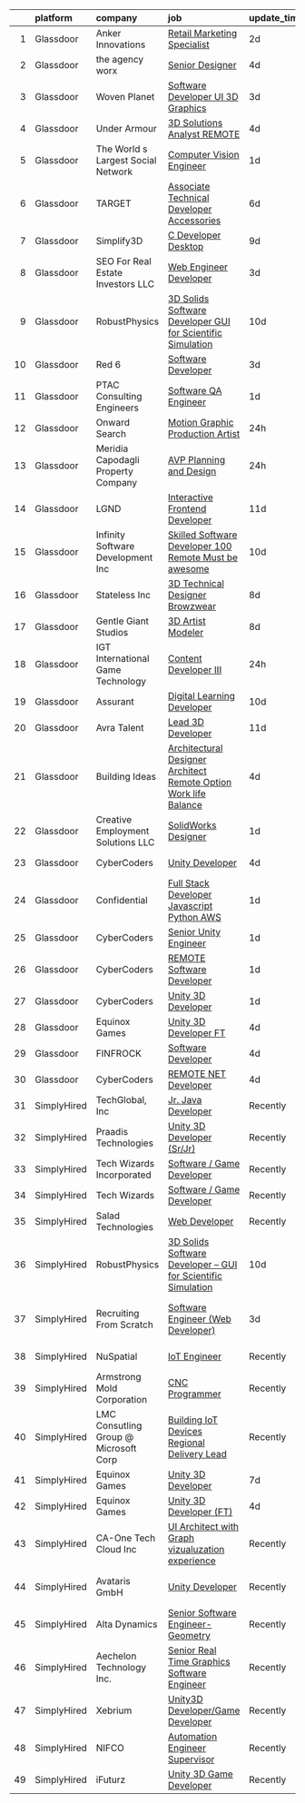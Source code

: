 

|    | platform    | company                               | job                                                                                                                                                                                                                                                                                                                                                                                                                                                                                                                                                                                                                                                                                                                                                                                                                                                                                                                                                                                                                                                                                                                                                                                                                                                                                                                                                                                                                    | update_time   | location                        |
|---:|:------------|:--------------------------------------|:-----------------------------------------------------------------------------------------------------------------------------------------------------------------------------------------------------------------------------------------------------------------------------------------------------------------------------------------------------------------------------------------------------------------------------------------------------------------------------------------------------------------------------------------------------------------------------------------------------------------------------------------------------------------------------------------------------------------------------------------------------------------------------------------------------------------------------------------------------------------------------------------------------------------------------------------------------------------------------------------------------------------------------------------------------------------------------------------------------------------------------------------------------------------------------------------------------------------------------------------------------------------------------------------------------------------------------------------------------------------------------------------------------------------------|:--------------|:--------------------------------|
|  1 | Glassdoor   | Anker Innovations                     | [Retail Marketing Specialist](https://www.glassdoor.com/partner/jobListing.htm?pos=117&ao=1110586&s=58&guid=0000018199a452b6b9136e06f28e03fa&src=GD_JOB_AD&t=SR&vt=w&ea=1&cs=1_0b79a130&cb=1656140092445&jobListingId=1007957363146&cpc=1CBFC3E34E2A31FF&jrtk=3-0-1g6cq8kn5i6hq801-1g6cq8knpirma800-895b5abc096fe48b--6NYlbfkN0Cq5Sa4tMHuKlF_sBhYZXNTwiar7s9d6OTlcDMVCG_LI1e_HYOaFe7G6xutZhd8cyRDnsKLnDD6KrapNjUgjU841SESAQAALizdSxsn_dsJCj1L3vp1DPqSPNR0yb858R1mEu2xKpwrljtKtDigmEMChz_r9Tuwyzl8GfVUTQvgNlZo0Wt9NtnjTHSVeaLpKMs5hEAv94JYPcudVYw6jLXWst7GNXii3T_Cm7eXNO4dRZOX0SOa5pxoL-mr47NSjSHW_3h3nwlsKQ3RwOACgwrD213odAr7jZJUPhtNxnORjLAYRPlRTzj0_nwdW3ePCdDsEg-A8H9YS7Eg2-JmDXwIUzvEGjMM6r3-CLKCb8cfvk-uf6l6mCumiuWj4XL_8lgMd34F-RwSDFkW22guj30pc3b6cQVrbPjK4v8BCsut7j0juLAJC5QFb3naxaNB2dzEwXhg803MYhLcleVydUp0gHmzNZmIvqjaCcLD1nB0gTMVvzK4ZtfOw8sk0Wtn_KJ1Kb5fMOiiyulczVCe8ZEA)                                                                                                                                                                                                                                                                                                                                                                                                                                                                                                                                 | 2d            | Remote                          |
|  2 | Glassdoor   | the agency worx                       | [Senior Designer](https://www.glassdoor.com/partner/jobListing.htm?pos=124&ao=1110586&s=58&guid=0000018199a452b6b9136e06f28e03fa&src=GD_JOB_AD&t=SR&vt=w&ea=1&cs=1_38b628d9&cb=1656140092446&jobListingId=1007951820415&cpc=AC285F3A3ECA6BB0&jrtk=3-0-1g6cq8kn5i6hq801-1g6cq8knpirma800-e311c63c62ac42ae--6NYlbfkN0CNOKpjDIEH11s39GTuUki_mvxNbnX5BtDlH5CMrheAnKze_5JrwQ4joDkGUDohP_RAlYqiBmhaLnp1OkHJ6b_O-SGzwLflavc4vhMkPco1_kE6wvrxuCvTsA58_OHuWYCVZSWXjMNixCDaFV8PeJ9Dtm0-FO_EvKNvS41QiSWVdt9qUb3gOIrbDffv6eSCi22ew9N3TzydOksDPlv0tDSPI_NlbMwmlzlcSRoRPanL8O66nH2ImRtYmXxIVGo5zimRWFEFpC_nYHk4pq4YZhOiEqVahm1LxvG9pT0lzPWtKMpbRIoEF95t8DMrSqZm7z3yfyQkls1wxCJeNSIJjk2phWY_hmD5QSgpzEUoA9qkFKvu2PVibie0dadfSRpVZtYuF-H8LrQTWAvL6j0BLhil2D4_YmYEBVTGn6rNysQiAwmsYodfGOhGv8nGmggK9yb9EhAEYMay3DIyR65vE5crruL_tF1dp52qjLfl670hp8gjKFjc21vxK6MJB8WqKpQ%3D)                                                                                                                                                                                                                                                                                                                                                                                                                                                                                                                                                               | 4d            | Remote                          |
|  3 | Glassdoor   | Woven Planet                          | [Software Developer  UI 3D Graphics ](https://www.glassdoor.com/partner/jobListing.htm?pos=111&ao=1110586&s=58&guid=0000018199a452b6b9136e06f28e03fa&src=GD_JOB_AD&t=SR&vt=w&cs=1_9ee248ba&cb=1656140092444&jobListingId=1007955687010&cpc=A8EA696C92E7776B&jrtk=3-0-1g6cq8kn5i6hq801-1g6cq8knpirma800-da7d4409d741f80d--6NYlbfkN0DSgjPPcnEdvoK3uuxfISLALE6pB1FR7YSHOr_tSg5_QCn410VK5Ds4sai37YL-FnEhUvG6znOTbphGwngXcmoHQ9ABJRffHNWhLUdiDxUSHVTiGv3ojd4-sF3sJNM4xszUsrFGYZWvmSbhozmeaC8tNB70jyALsf-Q5zHyDR-5Xiqvj8Lk_LU2kXlS1gi8d5pMjtXSF64XzhReXPqBvvwQ2Lv-FrlGKybB0gnkddpmbKF0VsQLmKL-ryzHrGwVNR9N3nyIG1_xTQinnAJUWQly-if_O_t0yRvcCJhA21Lm3F5vhvJPbl7yflnquEG4bJ6GZXvsk-ufDKx6UMFv1DyHl2ccnmLwdI_dwKWsWbvUvyYNu9TMUrb4BcA2dp4txjFGckvIWg2yojhsYVPpPE0wJPbEs-aiuT33Y0DYDRSVhgrlh1K52vAewWuwkI4h8N-8EVi6ZpTmsCcHty1f43ZjKzPYOodY-FzxRbp7WLs_RGn8j0KsN8DhqywTesQfSbLxdlZzsmkyP5XFgHrgR8AVxcSW4-tlGuMx82p0Q-qf8q93YoUaIncm5425wU3qSkIAc-NHPW5Y_g%3D%3D)                                                                                                                                                                                                                                                                                                                                                                                                                                                                  | 3d            | San Francisco, CA               |
|  4 | Glassdoor   | Under Armour                          | [3D Solutions Analyst  REMOTE ](https://www.glassdoor.com/partner/jobListing.htm?pos=130&ao=1136043&s=58&guid=0000018199a452b6b9136e06f28e03fa&src=GD_JOB_AD&t=SR&vt=w&cs=1_2cf40525&cb=1656140092446&jobListingId=1007952592831&jrtk=3-0-1g6cq8kn5i6hq801-1g6cq8knpirma800-8aff1cad45ae6686-)                                                                                                                                                                                                                                                                                                                                                                                                                                                                                                                                                                                                                                                                                                                                                                                                                                                                                                                                                                                                                                                                                                                         | 4d            | Remote                          |
|  5 | Glassdoor   | The World s Largest Social Network    | [Computer Vision Engineer](https://www.glassdoor.com/partner/jobListing.htm?pos=121&ao=1110586&s=58&guid=0000018199a452b6b9136e06f28e03fa&src=GD_JOB_AD&t=SR&vt=w&cs=1_2b2d9b8e&cb=1656140092445&jobListingId=1007959309495&cpc=0FE1F5EA2BC84A01&jrtk=3-0-1g6cq8kn5i6hq801-1g6cq8knpirma800-af5dd4166af6c1f8--6NYlbfkN0DSgjPPcnEdvoK3uuxfISLALE6pB1FR7YSHOr_tSg5_QGIhoz_2VqUepdcKLBLI_zTPw6a1MlZ4HLe5NBPB_tOjd_myCJFAFz3GmxDY_pZsuUpvLW3QgJ2X7g9Fz86mkrDYH8AYS7v0116ImylpRMZ8L3XLHBZfQmAK7oTuHCcEWofQ-Jtu03j2yxQReeAXuIGfidZ1LOuarBy8KN9q3Q-cAoRUei0QAErUtcNJspnCMIU27_0vtiLjNVRy2pc_GimIL9-hfJnEm4Qa_8ZNRTHTo8eCDNpvHSrnUe-Yguw8rlhitxzs2DzQko2la7w2yjVWEXJ3qClrw2mzbMofi5VcPeZMxlWB2Wdytewno_3sjowNB0ZG4jhsA4uyrm_OqU7zNyaNhmyIDMxiet3wPtfFItoX2kdTsTUfsmRuA34LO8ege7BrTTg4KTbjyG8XHFtDmVUc204mLjHxfs484XZdsk89JODofFEJ9fMkk0RJq5erqp1g2R30ObMdrge5zflkyV89irzj2rdUeswN-l4--_AM3iyF96V6H3c_d2WuNSUed3nO9h9e9vKqOfiGixY85TJeBU4U8bt5b_4FSkF-)                                                                                                                                                                                                                                                                                                                                                                                                                                                                         | 1d            | Houston, TX                     |
|  6 | Glassdoor   | TARGET                                | [Associate Technical Developer  Accessories](https://www.glassdoor.com/partner/jobListing.htm?pos=126&ao=1136043&s=58&guid=0000018199a452b6b9136e06f28e03fa&src=GD_JOB_AD&t=SR&vt=w&cs=1_f64cd171&cb=1656140092446&jobListingId=1007948622554&jrtk=3-0-1g6cq8kn5i6hq801-1g6cq8knpirma800-1dab6e6c4a4fe2fc-)                                                                                                                                                                                                                                                                                                                                                                                                                                                                                                                                                                                                                                                                                                                                                                                                                                                                                                                                                                                                                                                                                                            | 6d            | Minneapolis, MN                 |
|  7 | Glassdoor   | Simplify3D                            | [C   Developer  Desktop ](https://www.glassdoor.com/partner/jobListing.htm?pos=102&ao=1110586&s=58&guid=0000018199a452b6b9136e06f28e03fa&src=GD_JOB_AD&t=SR&vt=w&ea=1&cs=1_7ae1b8ed&cb=1656140092443&jobListingId=1007941984698&cpc=FAD720BB8CCCB15B&jrtk=3-0-1g6cq8kn5i6hq801-1g6cq8knpirma800-6b0c0341c0cc94a0--6NYlbfkN0AS6l-ih2KIXnejHBXZcOtrnYQHbFd0ICbFjevRruSO72K49RFFl8ZNA3VpPCvcdcfjeDJzbAUmNjPoKgGb97Donx5jrojC07JOdo1aCXNDS86-z00fgcL7cued_qmSWXtHcu3xd9it7s-heza2gea05YhEzN5ECzKacbpzmhGCJ1q_BG2zTRryERXD3KWNzlaR-VAdRESSTSu_KlnCtz7jS-vtNjGVIBlC2jU0pRC5dU7p0GKHsgFNuv1x0tGr-BPShVGcYmVfhasPi0lLyLIfNfpRsS4Q39wZthfwN8hwUCj2MBQeSCFMlJicAeEVYZBUTCQdrwG1-r8i9XyY0WElXioeqB0QwoXkKLEdRznDHf9LaiXvbFo174Qj54fjAdOj-liaf4g9ImOQSrgBqGmdoC0YyvBh1pD8-bXy3IycBcVreuoMDpSMPMc-ro-QiGnZWVYwCn66dssx5qdgp19PI-7W2aOHyQrw_zKwNxaXp5STfrxBv19ww9Jv5cFCfTsp2_Vz3Sf2ZG-SCazm22nPRpOf5to3XDW0J52ijYtiSA%3D%3D)                                                                                                                                                                                                                                                                                                                                                                                                                                                                                                         | 9d            | Cincinnati, OH                  |
|  8 | Glassdoor   | SEO For Real Estate Investors LLC     | [Web Engineer Developer](https://www.glassdoor.com/partner/jobListing.htm?pos=114&ao=1110586&s=58&guid=0000018199a452b6b9136e06f28e03fa&src=GD_JOB_AD&t=SR&vt=w&ea=1&cs=1_19fc3974&cb=1656140092444&jobListingId=1007954277644&cpc=B076152010A3B66C&jrtk=3-0-1g6cq8kn5i6hq801-1g6cq8knpirma800-bd2de49b0affd3e6--6NYlbfkN0DJfnl776HxIft2MNDC1rkXQ3Z9Iau6Lmi_e5Adjz34l-U_GG9K-pzeo5vzy-H4UdLvZO03n6YEIYM_j4_PppWEz64mI_MM6u70QG_oTLCevZfDnvfsA0Km-yuaa4-i4AvderyC5MVZvdVMzRZtW6D31v-pO-0kkx1-UgT_qm9vAQ8oew2zgqpoMQt5bgzBQrbjh3-9F6poHTGI8Uf0aKac_oPjeSfBAjTk8UfbDO4b6KuSi2mQOApDuap4_PHrQJEuI-8miUGmcj4LeCYg_L901zBBTCF2m6tg-KrAml6V2mQgfYejC14mS9BRteb-U4zrvOYGUuKp2cWFw7vBhYQtwN-2Xx2ZG61hlzL0YvS38zzsH8bQexZ2Cp4x1BrwOz4lCaUxxtWHDu7mikqoRlu_jOJRn4dZis7a1p6p5cgkQxT93cxKDBgF5Yt36-M2PKUuKYbGcffM0Vl93pnLa373Z_bfl1VnsfJTSWoB-qx8DuX3INFjaQkX0F8c4qYUIhw%3D)                                                                                                                                                                                                                                                                                                                                                                                                                                                                                                                                                        | 3d            | Remote                          |
|  9 | Glassdoor   | RobustPhysics                         | [3D Solids Software Developer   GUI for Scientific Simulation](https://www.glassdoor.com/partner/jobListing.htm?pos=101&ao=1110586&s=58&guid=0000018199a452b6b9136e06f28e03fa&src=GD_JOB_AD&t=SR&vt=w&ea=1&cs=1_b2fe2e17&cb=1656140092443&jobListingId=1007939645720&cpc=2150CD7E66658E49&jrtk=3-0-1g6cq8kn5i6hq801-1g6cq8knpirma800-4530b0d87336c294--6NYlbfkN0BevOZb7bgHVtZg6wneUdcunOcHKZMYh8OpNEpW_MBDmqvix-hf2npWZcwmSak8KDLAG5uOZfu3iPMwQCo5M9VWPWWBE5JsvYHARI2R-N_M6Dbc3ty3EvP3e3dRDVfsPSYK6-KxkPQbizzmtea1c8o5pZrjU-1CbQknsQJUyxUhwn_91sSBrqOv_Ac2CvY8ebOeLgKvQRXxqVPr8O87k0BjkzxWs9BwWnvPOSAS_5n97IU2DwybHLSmAket6JVeSJBmUsanlsR3jQrp__KUysD13PmeLamcM668gb29qzl0iad1FwJVKs2HkJy0G5amzTt2l8Gkwx30VSO2eik4u2GBYZJdymRW1H5Ukgy71U4zWr1v99Fw7EP471vNaJE4Xphh4ZUVwbL8dJXD_ixLUiOjAzXMwFOcGPbppsS4GFf4DwsGaCJSztmWrqKC__HTeKWS3CyY7AGFUK62e7bGd4i9MB9sqL_g4kITHhKza2jPKw2jLBCAiMNQ18IC3yDA3PK4l5j8zBfESXTdeANNoYvKY3rXjtVmWu894kcmgTVDkuoJjD7FJh6i)                                                                                                                                                                                                                                                                                                                                                                                                                                                                | 10d           | San Diego, CA                   |
| 10 | Glassdoor   | Red 6                                 | [Software Developer](https://www.glassdoor.com/partner/jobListing.htm?pos=107&ao=1110586&s=58&guid=0000018199a452b6b9136e06f28e03fa&src=GD_JOB_AD&t=SR&vt=w&ea=1&cs=1_7f2e2f56&cb=1656140092443&jobListingId=1007954506966&cpc=A8EA696C92E7776B&jrtk=3-0-1g6cq8kn5i6hq801-1g6cq8knpirma800-5c4ab0b83e9db3fd--6NYlbfkN0BKgzQyzTF1Q9mOsR1amaS-juVGLjHt5Cdom-gEF9y-xS0Vel0hhr33OUoAFojkZTzCCxyAhIwoQ3SKk3r6crmKD9iTbnHnckuIkOAw5our6bD3BudqyrmfNQD5cy0RhvJxJo-ysTYFanxeGh09IpdfdRulBhDWqkk0Jq2ImeYR9SWRM0iCMeUKtOM3fPJzZTr7aTdAX5R9OSHSpVw597U_cIkwgbjB6moeCFGk3W3AySjBpBZKbD1vFnqp7IbnwoK2_t6zjVHUuiauphxDsOvOS3oDkMiOmW8QEzmA7bmcN63qxpd6H0vpLXQsl4VXGpnNQ7hr5Rx-uMBV-RFIhpGNHqXt5rq6-D2dcevKvbcsgZK3AAaityqUT57WkQqwZ1ensn6cWYKj1YNr-FolC2SRYLKklBTlLNtw9SBWSRXi_FX0dGgoSaEtUidkWqFQxV-6V4PqfJk8fA3goVcWkxk_A1aAXKWhH5q4z4kStT3dR1QIQ6x_gCPOgkq91z8o1fO6PL7vC1v66g%3D%3D)                                                                                                                                                                                                                                                                                                                                                                                                                                                                                                                                              | 3d            | Orlando, FL                     |
| 11 | Glassdoor   | PTAC Consulting Engineers             | [Software QA Engineer](https://www.glassdoor.com/partner/jobListing.htm?pos=112&ao=1110586&s=58&guid=0000018199a452b6b9136e06f28e03fa&src=GD_JOB_AD&t=SR&vt=w&ea=1&cs=1_07e6ef76&cb=1656140092444&jobListingId=1007958987859&cpc=92BEE8AC7E71C1CB&jrtk=3-0-1g6cq8kn5i6hq801-1g6cq8knpirma800-42476a11ae8d1b9f--6NYlbfkN0CtwOkgDuej6vPfWODMxjOIyNEohQmdYMppGq8y8dOpBoPWn88MwK-m_r1X1Izw8inekcHnTPXPYlpV25zffKWfSGrcbI8ght6lUT-L2hHsiPya5HeDSbXhaCzECbTEJ95GQw4y8nMXebF1RkOXYYTi6nOXZuU34q-5hL11J5TDrAsflRE-wHz97mddun3omXqiQF0afCxzjJN4TQQUCIyaz3wKdDX1eDgy7dVnwcim3MkZEilFz4qUV2LRRsVSYYCpXovWjyrxoxTyJBzf1ycyRW3SrvWLqbVeVtPklQZ-jr8XE60q4_Nt9apbxfez9bTrEhHh7V7FLPJF1Mdk_IkK83QFP_qc10fGz8gIJ_B7PBqImciixbzmvkgs-8zgWM8CflbGJUHUxSHcAF0mHSqE9uQ6KcTfvLB_Hyx9JiDYF4zaak-4HjB2zF0jtrrlKNbJ9ICDRESuuZjFjowEg6IZb0fz6fQnHI0APVfSaBXj2JvyLlxyinQeTZLJOm53rk0nkSWrg3Q4vQ%3D%3D)                                                                                                                                                                                                                                                                                                                                                                                                                                                                                                                                            | 1d            | Daphne, AL                      |
| 12 | Glassdoor   | Onward Search                         | [Motion Graphic Production Artist](https://www.glassdoor.com/partner/jobListing.htm?pos=120&ao=1110586&s=58&guid=0000018199a452b6b9136e06f28e03fa&src=GD_JOB_AD&t=SR&vt=w&cs=1_4bb0369e&cb=1656140092445&jobListingId=1007961833936&cpc=56C4EA4A1A191A49&jrtk=3-0-1g6cq8kn5i6hq801-1g6cq8knpirma800-e8e3ed6900b5bd0b--6NYlbfkN0B7YoEZZ2QAGDyEGGmBPAUWSHc1Mt3sMCn9FehKcWA3wwfxcx19LEZnY8Y4HGhdxxoQp0HmvOAT_UBjjWFVv8sKPGzeOsoHlhoPu-AF2LbWSgdmVQgi5Qvn9Dh61AkfJq-XkVTpI-rWPT3r_cl3LK-3vVnDhNDnEu_Ixs15ZP4QiXLGUa1wco3G_JN7uUl7JLu-lLDc1d7xzw8yWqGQY15kNRunXikEzCiojfAamHTpxkRatbhfzPaC2nXTJ_vPMRHD_Vf4P_ubgru2j2pewNXa2DHHi2MBYRZBOiP6-RdK_L_ppQ9913gthu9t4UdVB56z4ILWvsr6mLU6NukzddGIbWKhsfak7QnDxwTA3ZLykh8LnoZS9DhGoGTCjX5Sq3haLZ5Qkr9NGaWKWH8i3kWMKB7BX1V-eabYJmuW4ohHldjCzVfZe5h8HzY0FbEHizWUXH95ETxk9JDhfHcV-PGsFgKSuZDqRH2jWM1XVE6XwmY2Kv2nagnENgNioJSZOXEngNrexiaFQRivK1KEpmjc0cE-V00suxIwRz27p4M8lsmqVnThtOwdcevlU1N77GiVOuQU1BLB4v1Uf2dG7dJEwargY37-v8odR3MSiDFmnLmBtGr5Bk0JgWkd3uCA8Znpbpw74vCNE2xawrAckapfhqy258WJug1GmumF_kJjOflfl3hzQM4umPpY1zWxPj5uqEagDtV7Iyv4mnBmks567FV8mj7iXK9j8CYS_N0YQiR11Kl69FyAUtUijmnGVYrCU7aF2G_axZohv87gYj5ln_g9-Jgh2lJOPopIHhY5U1sQer66anBV2hl-rG6s6n28NioS-roUsBW758mY43XKU56JH9l5M1yqA6E1-at_pAmw72X94RXWFyMu3RpaaOtjtsPtejHXhGQSzGUG01aAmlkuXzTxh8qXAWKTMSKBmVYKYjm6s80qJwEviqXIcN2HiWaK5pG8MSDwS2iVSYnpUGmQhi4TUlAXhgzsXepcwDW0Uiff_l_jJXOvKcD36R44-Gdjm7eAzDqT_FvA9fg8) | 24h           | Sunnyvale, CA                   |
| 13 | Glassdoor   | Meridia   Capodagli Property Company  | [AVP  Planning and Design](https://www.glassdoor.com/partner/jobListing.htm?pos=109&ao=1110586&s=58&guid=0000018199a452b6b9136e06f28e03fa&src=GD_JOB_AD&t=SR&vt=w&ea=1&cs=1_23e077dc&cb=1656140092444&jobListingId=1007962123984&cpc=BFE8C4BF51BDD557&jrtk=3-0-1g6cq8kn5i6hq801-1g6cq8knpirma800-ef916510564dabd4--6NYlbfkN0AnYScjejaK3WPcjEMyWMMtr1QQaomWMQeq-1eAisKBSCiyKODR6M2LNekDnMmFB4ju2cUx105dsf0pXWcMf4zabwgcdjI65i6Gns2OsjXP9r4MtrCqU6NG1WVKBU-sPTtqHpcWkbnNe49-zBroXoXmTubTM4f3YsfEuSaef0pSqJ-vPBkXPTYMost5Lu-rJIpr9zVtrMFJsKRHoGZ2112xKtynoV-HoRm2eLSbuqbvr1CIjYbnny_far8BujFLgywRSM5B4KHf4YurNYkKGlABuxP3s4R-YgmaqCugcGMRPuyyTXHULRNTch5_KuFEWEYHUfDHqfu0kgeu9jRYjV9ZPcCFxHSV5PK_U1YUQpNRajZ-W9fyoYakOh5Euc7mg42sgEx2y7UTQY0ncwGkttu_8QBkYaOQowRmsTtXU1O85ZNctNDj1eWMkCLsN0a9ZmBH5PTUWluhb3d060O_h3oC4IY-yJxN3fqIGOVn8JxJNi9H2AYn4EkpoF_qGSO0uNUQk6vwKTLrOw%3D%3D)                                                                                                                                                                                                                                                                                                                                                                                                                                                                                                                                        | 24h           | Linden, NJ                      |
| 14 | Glassdoor   | LGND                                  | [Interactive Frontend Developer](https://www.glassdoor.com/partner/jobListing.htm?pos=127&ao=1136043&s=58&guid=0000018199a452b6b9136e06f28e03fa&src=GD_JOB_AD&t=SR&vt=w&ea=1&cs=1_ccc30c09&cb=1656140092446&jobListingId=1007936138186&jrtk=3-0-1g6cq8kn5i6hq801-1g6cq8knpirma800-9e809bdff7b406f8-)                                                                                                                                                                                                                                                                                                                                                                                                                                                                                                                                                                                                                                                                                                                                                                                                                                                                                                                                                                                                                                                                                                                   | 11d           | Remote                          |
| 15 | Glassdoor   | Infinity Software Development  Inc    | [Skilled Software Developer 100  Remote Must be awesome ](https://www.glassdoor.com/partner/jobListing.htm?pos=106&ao=1110586&s=58&guid=0000018199a452b6b9136e06f28e03fa&src=GD_JOB_AD&t=SR&vt=w&ea=1&cs=1_b539d7df&cb=1656140092443&jobListingId=1007939755829&cpc=5E31031E1AFF45A7&jrtk=3-0-1g6cq8kn5i6hq801-1g6cq8knpirma800-c074755a022ff3fc--6NYlbfkN0DXKDYI_yepg0NlIxbNRNpLYk6-xAUlLi5O8UrMeMQShyhu6ovo9bavZEatAIRXxfsUBrgeVPG6NVyQ7_YvnG8IIx1Sl4fVEpcpXR5Xk7I4QXHDH9Zd5q1MoT7FKRH47sEQB6_NwCxqjORkhGBVtlWHPRbAaO3WVZcJrGZ5NDco7CTAOZCRJv8c9cH_ewIRz3cJ7-FYdDtBvWPWGvO9qBdTTNt9cloKQsR4JSS2WeFT_nz1V3IYvAW5t1FrejQ4irkxN4Fjv76eYfCgZ7mP-Ph3IwbcYy36SZCifb0TJfXMD_nko3jCrAc8rGDAph3RJ6frAF-IweaNnhVT4y5FE72Is5bcvEo9sgVeCVcYHljDUBXlhcT1TTwzuUqCvLqhSd3sxzQkPom578QTho42LP1tnFdgQ4vv3UxlUDtNDKESyWybG9bqusg-tqHEV4kBWLtCcz4QHLegyZfoAe4skT2f5wEVPhaBxRO-AvM1_9NwZ_ybbUNLFHlEqzrSz2olURIQOrsNnml4TBgPXO5_c7NVk1IhapxnROs-AV55dGvrig%3D%3D)                                                                                                                                                                                                                                                                                                                                                                                                                                                                         | 10d           | Remote                          |
| 16 | Glassdoor   | Stateless Inc                         | [3D Technical Designer  Browzwear ](https://www.glassdoor.com/partner/jobListing.htm?pos=104&ao=1110586&s=58&guid=0000018199a452b6b9136e06f28e03fa&src=GD_JOB_AD&t=SR&vt=w&ea=1&cs=1_04a7b3b0&cb=1656140092443&jobListingId=1007944586616&cpc=AB6E7ED505984E67&jrtk=3-0-1g6cq8kn5i6hq801-1g6cq8knpirma800-d92c17cf4d9f129f--6NYlbfkN0CMcCXJT0p_ILdaQUIJ0-QQ2_CBConMKszWTsGK5uvI4353MWyOs2yQnOr-BO7R0OdsV-2uWtxKNRcQOIisj4KaKx00A0lKRhJPcNQ2V8uBWaeRAsvkgoctLAWBl_74iXVjRuoS-wp-WJ8tnFC0ceYmcTlksXapOFD465wUOEqag_67zJiey7_Y2YzBIvILtyoh1IOgWF-QdVLk2KJF7pTOJzUTPBkWDVzCsGndw27YsLTM3JPGBstSJ2g0HREMogS1z07uplzvUl64RpfNnBO2GA545KwzYoto75ztRhojvreNgIMOk-nD9hWO94HkCTS3ddde3sui4aj_nHSQNeTPkoGI5l1q4N_Vwf2oEyfv8k9DRaEz52teC5_ecTMp68Kjcl6mBypUwWqEDKsssweXqx6wIa1Joz241EgEONQHKd7YcSfq-VjwHhUw1Z_sOIlI9VRzgVZ-gvutJbLLT5opRHdENGWEhz-z8_xzd1lhlHnNIhtpnUtLwvxZnWumC8A8Y53dWhgkTy7o2inRP-nD)                                                                                                                                                                                                                                                                                                                                                                                                                                                                                                                           | 8d            | New York, NY                    |
| 17 | Glassdoor   | Gentle Giant Studios                  | [3D Artist Modeler](https://www.glassdoor.com/partner/jobListing.htm?pos=128&ao=1136043&s=58&guid=0000018199a452b6b9136e06f28e03fa&src=GD_JOB_AD&t=SR&vt=w&ea=1&cs=1_d3d8ad79&cb=1656140092446&jobListingId=1007945026863&jrtk=3-0-1g6cq8kn5i6hq801-1g6cq8knpirma800-f974749ef8bf7ecb-)                                                                                                                                                                                                                                                                                                                                                                                                                                                                                                                                                                                                                                                                                                                                                                                                                                                                                                                                                                                                                                                                                                                                | 8d            | Burbank, CA                     |
| 18 | Glassdoor   | IGT   International Game Technology   | [Content Developer III](https://www.glassdoor.com/partner/jobListing.htm?pos=113&ao=1110586&s=58&guid=0000018199a452b6b9136e06f28e03fa&src=GD_JOB_AD&t=SR&vt=w&ea=1&cs=1_a542b2cd&cb=1656140092444&jobListingId=1007962647974&cpc=3DB599BF2F4828F0&jrtk=3-0-1g6cq8kn5i6hq801-1g6cq8knpirma800-8c6107e615ce4753--6NYlbfkN0C3FGiAGKMufg06vyvXEyGw-21Rz5inohOPof25eO8swrw6TWRIst41YXjqp7YQq94oWWkulc5ELdcYCsP96_tyf82kZLlNtSjNaR7vHiKx0LJ_AMEbxbHOXdLKzUPr6jnd9dq-sR0_vFAiz_bHpo_sdosXgqEjxOG12oiew8Wi-0p0vlwVoBBq_c728f0c7Fu4vSVsJ2g2KL0ja0Y0jFvxndbw0mbi0xY0UaoTJ-Emm0APRu8GW5dK6beky1faXEFWDaZHX_NJGN5S3NNHDY4rkIn21ut4PpNxuRjePz0ntWGhENKhtVVaANE7PNUdhvYNOQVic8hP_NPvsWdQYqqO65pGynyErTh7wgL4nHEcgGPllmSU1PA3JKHECqz4q9gW8glEBPNYQZ38Xla0nq2scTQCbuZQwYXAtBaDcz2n5k1N7K0Ns6wFLgdB2R4WKXaY3IOVZCOIXTH7DXzGFsHH-uAFyt4Q3Iq8l1ua42sy7GmOqJg9ss-sji7yXVmHfOI8FxzJO74Y_w%3D%3D)                                                                                                                                                                                                                                                                                                                                                                                                                                                                                                                                           | 24h           | Missouri                        |
| 19 | Glassdoor   | Assurant                              | [Digital Learning Developer](https://www.glassdoor.com/partner/jobListing.htm?pos=129&ao=1136043&s=58&guid=0000018199a452b6b9136e06f28e03fa&src=GD_JOB_AD&t=SR&vt=w&cs=1_2d280919&cb=1656140092446&jobListingId=1007940008120&jrtk=3-0-1g6cq8kn5i6hq801-1g6cq8knpirma800-e799968265c97dbd-)                                                                                                                                                                                                                                                                                                                                                                                                                                                                                                                                                                                                                                                                                                                                                                                                                                                                                                                                                                                                                                                                                                                            | 10d           | Remote                          |
| 20 | Glassdoor   | Avra Talent                           | [Lead 3D Developer](https://www.glassdoor.com/partner/jobListing.htm?pos=105&ao=1110586&s=58&guid=0000018199a452b6b9136e06f28e03fa&src=GD_JOB_AD&t=SR&vt=w&cs=1_d3dde96b&cb=1656140092443&jobListingId=1007936324954&cpc=81AAE51C33FDE227&jrtk=3-0-1g6cq8kn5i6hq801-1g6cq8knpirma800-d72a9d5f5b134c82--6NYlbfkN0B9-418cCXRzcGI1omC3v1wRgm_AezucpluatJafpVZg5tLBFTmiP1LYryusOQq5x7ZuY0GoirngUiOWEbF1Nj6pHNTgvggm1rQIm0zxvLYjukBIndfO8dWcdoPFkwyIEvI2gRzRtJn5geWj6iVV73J00hE-49UoS0BC89ps9URCMv2GCUQcbxfH141Ez3Jf8oeAqO7BIf922bCnFqMhO-nRz5RYwgUx5J3EQ81hnNibCOlO3AuHHc7hWJsGTGn320O1m8yNGUxc7ErWuxek9Z6h0WlgZSu-8NEh1NxGfIYa7wJOImbbZdZDr119nItqZEsuPxhoOoY2wwZgOf25zjXp17Svvm8FrAMJl8v97BO41FtYeDyoD8124EDHGaQTYTrh1bnkzyOhjrTP0WIjTYzXgb8QwpjDH3Ti51iVRYwcxEHgXHbS639vt98s4BqiGk-xwfsRcUYpLqanLW4uk9pkZM4ynopH9m-6dv5Trz6umdTc-TenlRV2iyK7yy7ydxsyHOA-aOLbcafZ23e7EDsU4JGIGyw4n-DYi4Zx1Wm_0Jv3DKW8-c2CIOMM3cxTwGx-Ox7ttDVWlEKMcxAu5_1uAYKRpUmfWprO2t7JcMguw%3D%3D)                                                                                                                                                                                                                                                                                                                                                                                                                                                    | 11d           | Remote                          |
| 21 | Glassdoor   | Building Ideas                        | [Architectural Designer Architect Remote Option Work life Balance](https://www.glassdoor.com/partner/jobListing.htm?pos=116&ao=1110586&s=58&guid=0000018199a452b6b9136e06f28e03fa&src=GD_JOB_AD&t=SR&vt=w&ea=1&cs=1_d3e903c1&cb=1656140092445&jobListingId=1007952154834&cpc=FB7E4A1762AE5BEC&jrtk=3-0-1g6cq8kn5i6hq801-1g6cq8knpirma800-b737cdb6ca311a41--6NYlbfkN0BoeN8o2TtYIymYcGb3iHz_h7Kekt3ZVqOBcUvSGCcqpdKMEpbKNpaFGzi_siieZGWjNGECkrLqcLqOhYIybKZU2RjWddQmvlPuaan-YNIv8bQiZ09advgw3KXOXgzVQ_9TDLpTFolEXX_QOUIdiLz_N7sCbjFnt4pj7RiPO9q6jNX70IJ5h-lSYPqdXdYc1PdYNAK36_JhUzqfPewXjeTaX9T2dGvVpW5GL55k4sGL-AQAwvxDLxa8_1ZwQd87VD2zmY6LqbpQr6hpL-xAJJj5cb1DwphMo8nHzBj_aWCmRzWHEJeAXcKclQmGrZJOMDoskIM4QLY7MsGEo_zPyTud1XZ3FTrWpQWcA4-DD6E6CsR0nhhwgoXeyivPW-PAg1yCUtD6XDZHb75EoweiE-VpHnY9kVuI_pzBS5-caFUg_AEKlMGAqbLP1EJVHSAZTtBHqS1bJ12omCbiNEPK2MAspYfnGwWm48f5Tdyw6fOcEf702kY52FTCh1sm3YQ7gio%3D)                                                                                                                                                                                                                                                                                                                                                                                                                                                                                                              | 4d            | Nashville, TN                   |
| 22 | Glassdoor   | Creative Employment Solutions  LLC    | [SolidWorks Designer](https://www.glassdoor.com/partner/jobListing.htm?pos=119&ao=1110586&s=58&guid=0000018199a452b6b9136e06f28e03fa&src=GD_JOB_AD&t=SR&vt=w&ea=1&cs=1_c48e0fd1&cb=1656140092445&jobListingId=1007959249390&cpc=FB7E4A1762AE5BEC&jrtk=3-0-1g6cq8kn5i6hq801-1g6cq8knpirma800-51973ab7dd45061b--6NYlbfkN0AG0mcLDiOQOwc5XBUNuU9XBp4f7h75qD4LQS6iuDckGUo6VC2MBKNC8OJQk0HB7nEfyLUG2nnw-APPXWTpDyY_BhtCGIwhM8jA2kA1zvqiwm3ex6NmEU_9-gtj42mwJ4MVksY7xZMxVagHHYKvqnpahSLo8lZbNzgrD8stCubCLhWqqn_B1n3zIR155kjxQNvVAFX9mioKHVpYkzz1ST3KYE4g1HvZuPtqOezuT6o5o4p7lN8wvIP-IgE_Ip56Hpup70i-cCLdD3NcrFxVz-n37x-lnTPQ5BV5mSij3RKAIkjf1--tMrB2M1b9sFPIDcPvqF_8mB3yqfgxx_D77AMI_RzFqjJnKxqx6JB3hq-PVmd3meCY_K9KXtMOXD2NY12HLW3HtJd7A18Z-etlz2tWEdjhdgFX4AjS6RQdJetECXfJCa0n0i1f4NH-03U5I4slmmRsCWUORJUFceaQqKnd_fAqf2Qr3DIdXVhSCLtWuZyOnm4d0NTukgVi9wL-uwD71lCHuq0nxQ%3D%3D)                                                                                                                                                                                                                                                                                                                                                                                                                                                                                                                                             | 1d            | Houston, TX                     |
| 23 | Glassdoor   | CyberCoders                           | [Unity Developer](https://www.glassdoor.com/partner/jobListing.htm?pos=115&ao=1110586&s=58&guid=0000018199a452b6b9136e06f28e03fa&src=GD_JOB_AD&t=SR&vt=w&ea=1&cs=1_fa59b73c&cb=1656140092445&jobListingId=1007951483539&cpc=6FC5BA77C9A4CD78&jrtk=3-0-1g6cq8kn5i6hq801-1g6cq8knpirma800-20b7f39872bf17ac--6NYlbfkN0CpFJQzrgRR8WqXWK1qKKEqALWJw739KlKqr2H-MSI4eoBlI4EFrmor2FYZMP3muM02F11t3FVaQFUl4AFH8hmStZ5CT9LBT8DImH0MHCEUBTlB0vM9C8MFOlxsiv6Z4RQ635ax7LMghE-_0fE9VLhGqjgdwoShrLxCyMBheeP5SSfYjqZwApt1v5cmgssSpH-0h8ey17qnIrShVbCN3aEg66WfUYabWdEwRUd45GxCXmF82mqGv58-QPv9n7u8pgv8pcAv9EkK96nLVm6rkFfJqSURIrSq_xZE9ZpCoJ-u_NzBJ1Jkno7UmhbOdJKve2-yI7J0O_sfJ3-1VtOQOHIr5kYYnNPdWo92WlSM1nLEJ8Gr8-RFD0So5EJsfLoBe9cEIYuy3xeLSpw-6-DrCMlrPo9R05hpyExUCxeS_56bquD8nhBPfQyegQAgCZ0LXO0F5RzYoC7BBoj_w3tvU4AE51gTJ8RiJeXIzCqLj4jvxvw9nPqXpAHfEaznoQOCtJhS0XrK0b-H47QseMeGbP8IKjGfjKFR5i7UUIJDfm0uwM9CoCVWCLnR8I149ySvP9RjmG8Jo9JmmmbblqZLKtCIVShqjpykoVQYDbtkcwEoLzcLOS9C0OVrEcEAcIRLb6mUiWVSbjb68FPrp1PMsRod44kkqNJTLvGYZcHXrqve-YZfOpiDKSPjWH1QcOCQ8_QfoBOl6g0dqTih23wrZjTymtPfK6-49Vpwy0bGz9tIGF8It02kCC_wkwVJnEQ7wC6nfilhoIMQMwLNFIA3gw4j4LpWGd36A8VFCJDKKNeQX3QD-1d41ToBvGlQhGZ_YsVkuHoLwDV2gpy-WW5d8x7xK1xGPXP248qV2UwxN0TqgTS7R3VJpPpCJUg760OYY2W4uhiri3VDAXFpz6tKIEj7HzasFDnLWG6W9OUSSoJuAIiOB5n_W5Ex14oOFaB8ZoSmCAExVD4CHkuqOKlHMBwzKpsTsp4hJqQAvICwUQ7rYA%3D%3D)                                                 | 4d            | West Palm Beach, FL             |
| 24 | Glassdoor   | Confidential                          | [Full Stack Developer Javascript  Python  AWS](https://www.glassdoor.com/partner/jobListing.htm?pos=110&ao=1110586&s=58&guid=0000018199a452b6b9136e06f28e03fa&src=GD_JOB_AD&t=SR&vt=w&ea=1&cs=1_f46530a9&cb=1656140092444&jobListingId=1007959239057&cpc=DE56C24FF6DEC286&jrtk=3-0-1g6cq8kn5i6hq801-1g6cq8knpirma800-41259b2b729d167f--6NYlbfkN0Bvus4QsbB3qC1FkAHU_ESy6pxkrdl6QIjHH18gTBfOFtbCoC7Icikqa56foCOlIg-ykKKNAAHvBGbm_lxcpN1fSmxPKaXmszZGOmsoR8k0ILbB3jgBJNtEAgcaBhUzjfHB_wmYHaPfcT8KHmAU0ro8YbU9qC70BAqQ0Q2g50-wf2_Ln7iTUxMvHgm0-Orm0zZx1GONOZevHP3ssK-E6fFpewv69JuqB2qLmBiCwdD0hXPv_dzAnFqT4XWhUtASyiavQ693vY7jSjDqeo7dVH7FXp-LoyZ4wu2OHbTNO_5W3SyWtLcUPHvyrIIh75dpZFWE1Sf3m5qgCcBCDXVE9DSfgE41yWo07cm0RDfLRHxYjQNO3KZ2D2nzjEdIQw1NdlykMlM6rv-yEzxVOydZFQnj6su-UOxJq3K7ERUIVJrdM0W-ls7yVp08vgPjofEMvAb0s_E1MTSYiIck72xDyRRroaZ5c4IT5z_8UaonOSOB_Cmp5rlhX6rx7hVe3czCXwY%3D)                                                                                                                                                                                                                                                                                                                                                                                                                                                                                                                                  | 1d            | Remote                          |
| 25 | Glassdoor   | CyberCoders                           | [Senior Unity Engineer](https://www.glassdoor.com/partner/jobListing.htm?pos=123&ao=1110586&s=58&guid=0000018199a452b6b9136e06f28e03fa&src=GD_JOB_AD&t=SR&vt=w&ea=1&cs=1_c2ffee59&cb=1656140092446&jobListingId=1007959230087&cpc=451933188B21919D&jrtk=3-0-1g6cq8kn5i6hq801-1g6cq8knpirma800-7a1f99e08082fa7e--6NYlbfkN0CpFJQzrgRR8WqXWK1qKKEqALWJw739KlKqr2H-MSI4eoBlI4EFrmor2FYZMP3muM2m1MpOtS5yrwzuqZ_Wb8i_6Htib43QhQJ9VILErAcF8MPN7r-2YnlNBbAhJ6HNf41nKydHPF1LReCuvXkx73XDneSGL3xTA8JUPR_JFha3v4f8zmZvAW1duLWuDvcxeSMSeabf_Bt_QLOBuAFdkBmoXVvkFvwt_Hp4PPTktTXZ6qc12bq2Fi9HKD4hwWGrDq9z6BtY3VlMnc8x4bzkQWn_Jf8enA-nV8xPyytfNCxnneiMmPC4071XsdgokkrRCZj3xB209vmR2upDISWzFa7BZNP3y-RZ8v4XE4wT7wPnA1_vOO6m1U9uY99BqWPHkP945N1uPpFda9-UjEE2AgTix5VOVSLc1cqGWnM8RBh41In9iojenBgUjfvlCtGsSFrneSENWsh9XiN8NmUKOYTrg7vEVRH1pgwhirtiwGfvZ8xLHf1MUtgYKFdMCEefmVBAeViLb9pvbIoHFCXvmKhuH0YsAOoo_TD-L4yoxkqG7-qzugVo257bticZq0VorXesuDtOHXopor9xHJWtxXzi0AT4Y9uI_uEgBhVgH_zAhm0deVhHsZ94z9f1g62fYfU_sA8aWYhLP1iqpHzXX6pXrhHNei7NNvW_POoCpnspVH04KLfvP1N-9NiwKCYkiT9xZWa0QXteRkg5HJ6OXKjDWNqUhc1cE2NCAXlUoMdhlmKWBVkBlndwktftoYT3aCv74Ug4TRzSCTz74pEymYUBJJMg6PtBpgn524Ssbwnf_HLzW6bSBiTmtnNjyac5YL3-1VVidkSmkscJG6t3FEscCDJkjFmdOmY0_Qgw4qg-V8bom42QoS1mbxEXLUg41rKIVZ74S4xDx_cnMCsnoQo-t70HMd1BDUrWF9MMQPTbj8i0xU-85I8RUblkbPR28FR5PLgU6YqOZgSph2bmmm_f8EanPmbvrlpGrjmD0NaJUQ%3D%3D)                                           | 1d            | San Carlos, CA                  |
| 26 | Glassdoor   | CyberCoders                           | [REMOTE Software Developer](https://www.glassdoor.com/partner/jobListing.htm?pos=122&ao=1110586&s=58&guid=0000018199a452b6b9136e06f28e03fa&src=GD_JOB_AD&t=SR&vt=w&ea=1&cs=1_73dd7a58&cb=1656140092446&jobListingId=1007959229088&cpc=451933188B21919D&jrtk=3-0-1g6cq8kn5i6hq801-1g6cq8knpirma800-1fe3e353012c985b--6NYlbfkN0CpFJQzrgRR8WqXWK1qKKEqALWJw739KlKqr2H-MSI4eoBlI4EFrmor2FYZMP3muM02pn49ktwmwUStACAdBna0pCUL8k7P3drHgWw8CtfSUm2nhaclIVN9z753zsZacmtcFMnhyTkXwWb65Epth0WBRzlmT0yYhZoLzRRUM4adAyd1enzg-KTI0kpW39FO2TVzcOiSh7EspyKsmKuaAY80IqdFPwasDDoIrBlEimUFtHuT7ZiFERP2x9fgU15DkDT-01dXgRBoOdWc3hqBM18IVfkO-8SJHWcl6vCy9EYf6td-xAJMz0aXOuc6p1175STNo2SvJXHOH4Zpdus3v6hIiRMmGjWRbNsXRFythBuRwwimIq9zbN5Bf_GP_ef0WtgbLLadTrFgevLS43oQ9ZziD_UMeVTWTHCG2zEmbtmEbe5i7LEm6NAneEjhakV0CeteCEhdP5QDSwDlxFRM9UgxGzLs2w0MytXXUEt1NzgB0O9W-XeQw0mVck0E_IKgRo2XBW9Fg7_ZEnTEEfl3zPKLz4XrkEQIKnuiSN9DpEjHrNZsFzkuHHM654lurwqVeKz-_BCWKzV_2DAGyX5c3xPU6qCoHvoJn6ZfJy55L_T8OXCZwLl4JKMPqaD-bWp_I9clg8sxKMfRBDq9SpAgDOonfUo14jXqyAQCG0ZnZEPrXH0_PpUdQPqoxtErdhU28fBmcDYado11pZx_ntxx_GDfObI-tdXThYZQyW_5lntEz_6a83bB88Btsl5eb411jdc-OORndDtKj2rzV1sSl0_7kSvOqfD-Rsl7Q_ZfHNSYKyoBsHH_T8dn-RpL40wCCNCAAUKqT6FucLMA_cYa87v3ntFOTCIEHGZjl26_cJ049JFH334utchbu_a8Fjqrx5Oj7VHgKNP8bo5qVbB8Bfq1chrBBqyIU1c44hBNFOxjRSeenO4Iz46yxK8CsZURGvqRy7TASgDL3jgTO9DIw_lhlhbvrJ5Mq7mtzRmtflioses6F13jQhZA5OOov6o8aS0%3D)                     | 1d            | Tampa, FL                       |
| 27 | Glassdoor   | CyberCoders                           | [Unity 3D Developer](https://www.glassdoor.com/partner/jobListing.htm?pos=108&ao=1110586&s=58&guid=0000018199a452b6b9136e06f28e03fa&src=GD_JOB_AD&t=SR&vt=w&ea=1&cs=1_5fe08261&cb=1656140092444&jobListingId=1007959230076&cpc=6FC5BA77C9A4CD78&jrtk=3-0-1g6cq8kn5i6hq801-1g6cq8knpirma800-588a140c4e69d900--6NYlbfkN0CpFJQzrgRR8WqXWK1qKKEqALWJw739KlKqr2H-MSI4eoBlI4EFrmor2FYZMP3muM2m1MpOtS5yrw54Kaytxr1p2kCWzdpdXhkKYWEtKScfNd6WBXliIZJuRnkigNXIcO7iGTOwHAyS6uWRZSH5HWeFXN45EN2BQxr2sNC8pwWBwTy-iAjFS405j1xIW-CP-ZwisuipFTfoxHbWMeB6lJaQk8YDqD2HxDvRsFl06jgMYgetpkfbqgTb48mQL9SUF2FQbb8to7xW1no3aWXutqepZF8ppq7dtJdeoSDtFXM6ey0JaCcyz6yCNFHRy6y1svXlrPMWL5NvQx4LxonKc62tyieVcoubTktWBgG6NuKCStM_xAIuZI1E1chFdUQsIb2sB14ZDk6VBJ2ptLLTefOQuoR4Sfyte4dYM879kSknQVrCkMSVYRN-p5im5jDbyuTXTlVaXl8bBZAugfAbmlkCTW2IGtk09D8zUxCXRrEzLYIzxsnL7rvTgn6Bts_bap3nqMuVWyA0ppQ-KkHqkUKvBwoMUN1JjEMVzNUfDLxA5C2PELfm4CVPo9wK4skvM_2-Qz92dNFJ_S4SEO1lEO9O9XKzckWrpasPbb7H62zPOT6KO_2uip2bhrfDGvbvJl6yCA4NcGg2uhRsX8amDPuGUROneVXV7bcQwYTlSOO4l5rKgpB2c5_8JjeOzQbJZ2J8bk8F24HZ7Ydedyb9aXTsiMCjRLkeEmT_dKCCWY8VoSgbtVuZk_NDYwji12aiwLtvf-Jmh1E5NpOAwEO-izlMM-gBXTKHWrhoeQS9ULDbEEzrfc-OagTr1dPcy1LEWIyjbxDQJIivFH4q_MnojqkzfPNQPzIBK-0E1VsU_xCK-MfdVXKgJKJE2RVIkVmJzW5gX4Gv7cddrqbH6d-qjsKOPGDd_HE_1XQ0RcpO-DRT4uXxU05jL8n20o4prtuhdlvvfd1Lh3nYC6VZxXoimoKrgvWe-xYNpRk%3D)                                                            | 1d            | San Jose, CA                    |
| 28 | Glassdoor   | Equinox Games                         | [Unity 3D Developer  FT ](https://www.glassdoor.com/partner/jobListing.htm?pos=125&ao=1136043&s=58&guid=0000018199a452b6b9136e06f28e03fa&src=GD_JOB_AD&t=SR&vt=w&ea=1&cs=1_9878efd2&cb=1656140092446&jobListingId=1007951979741&jrtk=3-0-1g6cq8kn5i6hq801-1g6cq8knpirma800-3bcb760ffc445b7a-)                                                                                                                                                                                                                                                                                                                                                                                                                                                                                                                                                                                                                                                                                                                                                                                                                                                                                                                                                                                                                                                                                                                          | 4d            | Remote                          |
| 29 | Glassdoor   | FINFROCK                              | [Software Developer](https://www.glassdoor.com/partner/jobListing.htm?pos=103&ao=1110586&s=58&guid=0000018199a452b6b9136e06f28e03fa&src=GD_JOB_AD&t=SR&vt=w&ea=1&cs=1_0550a0fd&cb=1656140092443&jobListingId=1007952016530&cpc=D5E11A5BC695825F&jrtk=3-0-1g6cq8kn5i6hq801-1g6cq8knpirma800-ee4d573acd9a88a8--6NYlbfkN0C3s6SQssVyjM0TBjXC5cY90NsFTu6k7iXDnyh6Xjam_Xi16b1zYIiAexvnUjw5UU5RDi56t7-bqs_amIVvl218YWkQjOFwr-CuYRKl1Yc-4Gb46vJZqtsuOP-21dVtZbPMRzj-9vGTG7Q1BpIqmG8-P6USM6pM6GIZqpYdkCtYGUhTnHu-7kB5JqKM19sUGfA6aLFAugX_O7sP1qm01uMtQ-Suev2jRAG8raaSKlOujnFn5ad_6QugBON-wZJexw-aceDhopPCu3NRvLZ4jFeFxAeqL9bc_15EdWR0W5zRaMXmD9j7LXf1kAXHuHhgbZDIk5Nu1QnIF-8VmYqyPBsrxR__y-rGv8swOAFvRFRk29KT8pKEqv1NTfnjcn4EjXSQVbmffiIAC-IALk0ArMDXcz6VRULgFimk_GM-6EQ-6dvfAOY1X1xVm-0lWCilD8YPjgiZnCCQboCtUwDK7HhzySkLp1O4d6PSObV0iaCzgD1BwP4SSMxECzimOI_KwVU%3D)                                                                                                                                                                                                                                                                                                                                                                                                                                                                                                                                                            | 4d            | Apopka, FL                      |
| 30 | Glassdoor   | CyberCoders                           | [REMOTE    NET Developer](https://www.glassdoor.com/partner/jobListing.htm?pos=118&ao=1110586&s=58&guid=0000018199a452b6b9136e06f28e03fa&src=GD_JOB_AD&t=SR&vt=w&ea=1&cs=1_e200ef42&cb=1656140092445&jobListingId=1007951482894&cpc=6FC5BA77C9A4CD78&jrtk=3-0-1g6cq8kn5i6hq801-1g6cq8knpirma800-d48e03466db83545--6NYlbfkN0CpFJQzrgRR8WqXWK1qKKEqALWJw739KlKqr2H-MSI4eoBlI4EFrmor2FYZMP3muM02F11t3FVaQBmRmVJXrGwyOz1v_U-KONeqg91sxVTweDiUVs1ie0CsiKbbASDMJhCu0TKF-4yMYKzN3XNFUB8a8Zdp67u2k0DkxHAfO3AhrYX-Tm9tOmVRDIlHOuD2AgSnQ4SEf6esb1MyKqnx4knhy37XbApwDX_cBJ7z5td5k7BxL012IJRbGAGWDIHubqQCJslJCKLs_T1SbqiNhh2-q4vcQ-4vwOApQNVtKMRP158BeknGXLQObLU62s49AKzqwoZ--OtUXqQC8P8o31TW4WL2-FGhKZd0SdiA20uVLXM7YKSKjRIInGximiWCfzyCuWsg2RStAnak5v8iUs0_v69m2gJi7xFj6gS93qX0x4pE22vIMElqPHGYMd3-uBxf6o4w4cIrj4o7HzE7aAqiWzYdfrQcCLWopUKearEpOGBlq-hbOvsGQccETiDBqL38eCGCVU0ZlIem__cbgNIAFTJi66mnKUXzSO4f0Nsn7Z27mBh9cEzMGEvwgWXKmZo2uGZs7eB5dAw-vVbfkyk0FUSllioByqRw_HBfenOrwwrgd33csijigz_1TusWJ51YZyYpuw6htzey-1OaRumZxMkc6I2RDeiuPUFBS89IGBlF_HskbvDOQV43Nvn-rU5AhhQmfT2YnQEB1aKExFe72u_mG8TAr5jkc64HMz5pLGnytBAbU6Aoyd-4qWnUp2yhtlfprz6J8sx-wsqvsP40OYuIsbCN0o35EKmKD973McRXicMsxXzLDoHfjPyXrzUCAGS5xyHEDl0rBfKoBS_Avwaco1QAS84Dc2eyIwpWUz5_qxw7W1pTgt61YjNxGQZDo80vMXbNhMi5wJsfvPMBUP8UTzxhwqPeoac8riOAqGubtygWK_VQHlLJnUvc0EI2eQf3Tm8f0lNMrFRkVTh_l94Dg0z07Km-A6ZuIMgzmQ%3D%3D)                                         | 4d            | Mountain View, CA               |
| 31 | SimplyHired | TechGlobal, Inc                       | [Jr. Java Developer](https://www.simplyhired.com/job/XELoux0hgqw5lze3Ji0HDTRiSu5crNQG0Y2hokWAsCDY9hZ6l1wolQ?q=3d+developer)                                                                                                                                                                                                                                                                                                                                                                                                                                                                                                                                                                                                                                                                                                                                                                                                                                                                                                                                                                                                                                                                                                                                                                                                                                                                                            | Recently      | Silver Spring, MD               |
| 32 | SimplyHired | Praadis Technologies                  | [Unity 3D Developer (Sr/Jr)](https://www.simplyhired.com/job/31hotB1dwgPWYBaitSQQZU9riUutiqrBqEYaldY05gk1bCzps8fI9g?q=3d+developer)                                                                                                                                                                                                                                                                                                                                                                                                                                                                                                                                                                                                                                                                                                                                                                                                                                                                                                                                                                                                                                                                                                                                                                                                                                                                                    | Recently      | Princeton, NJ                   |
| 33 | SimplyHired | Tech Wizards Incorporated             | [Software / Game Developer](https://www.simplyhired.com/job/e1Xg8q4HjXRCsDPRzuVu3tAJQrYcP6Ur5K6-HJdjMeP7OuhuYI3_vQ?q=3d+developer)                                                                                                                                                                                                                                                                                                                                                                                                                                                                                                                                                                                                                                                                                                                                                                                                                                                                                                                                                                                                                                                                                                                                                                                                                                                                                     | Recently      | Dahlgren, VA                    |
| 34 | SimplyHired | Tech Wizards                          | [Software / Game Developer](https://www.simplyhired.com/job/IvFtZ3JdlI65X1VGZHeH_r8q2Qx1a_isOnkjeNfwhuEoe2_2kOICYg?q=3d+developer)                                                                                                                                                                                                                                                                                                                                                                                                                                                                                                                                                                                                                                                                                                                                                                                                                                                                                                                                                                                                                                                                                                                                                                                                                                                                                     | Recently      | Dahlgren, VA                    |
| 35 | SimplyHired | Salad Technologies                    | [Web Developer](https://www.simplyhired.com/job/fEMPgcKNxpB0cCe-jDu1MB6uMKhqgkk1q_c6S4LV1jYvW-eFPXhMzQ?q=3d+developer)                                                                                                                                                                                                                                                                                                                                                                                                                                                                                                                                                                                                                                                                                                                                                                                                                                                                                                                                                                                                                                                                                                                                                                                                                                                                                                 | Recently      | Remote                          |
| 36 | SimplyHired | RobustPhysics                         | [3D Solids Software Developer – GUI for Scientific Simulation](https://www.simplyhired.com/job/_v8LDXhO1mH4smSjB6bDeiGJDrkavisQ9NuWVXcR6XUVydRhGPz7Ug?q=3d+developer)                                                                                                                                                                                                                                                                                                                                                                                                                                                                                                                                                                                                                                                                                                                                                                                                                                                                                                                                                                                                                                                                                                                                                                                                                                                  | 10d           | San Diego, CA                   |
| 37 | SimplyHired | Recruiting From Scratch               | [Software Engineer (Web Developer)](https://www.simplyhired.com/job/MCo0cMEyyx3lEnyUxz84hJh32227cNs5fdGUDIw7RDVhv7JpoIkREA?q=3d+developer)                                                                                                                                                                                                                                                                                                                                                                                                                                                                                                                                                                                                                                                                                                                                                                                                                                                                                                                                                                                                                                                                                                                                                                                                                                                                             | 3d            | Santa Barbara, CA +84 locations |
| 38 | SimplyHired | NuSpatial                             | [IoT Engineer](https://www.simplyhired.com/job/DHuBPj5p58Jt6pBDCCU4xAFTrYvkWao-YutlA-SjtkfUNixsBhKB6A?q=3d+developer)                                                                                                                                                                                                                                                                                                                                                                                                                                                                                                                                                                                                                                                                                                                                                                                                                                                                                                                                                                                                                                                                                                                                                                                                                                                                                                  | Recently      | Huntsville, AL                  |
| 39 | SimplyHired | Armstrong Mold Corporation            | [CNC Programmer](https://www.simplyhired.com/job/PxP60Ppt_6vumMeHt6mTwvVJ8Q1QOYDb8TyxUEEaWcZ0IrgYbIngJg?q=3d+developer)                                                                                                                                                                                                                                                                                                                                                                                                                                                                                                                                                                                                                                                                                                                                                                                                                                                                                                                                                                                                                                                                                                                                                                                                                                                                                                | Recently      | East Syracuse, NY               |
| 40 | SimplyHired | LMC Consutling Group @ Microsoft Corp | [Building IoT Devices Regional Delivery Lead](https://www.simplyhired.com/job/gw5sD_8o3MJleXLHPcl6a5XsRHrkxuLAMm4JkvDivSatlisSRQLeLg?q=3d+developer)                                                                                                                                                                                                                                                                                                                                                                                                                                                                                                                                                                                                                                                                                                                                                                                                                                                                                                                                                                                                                                                                                                                                                                                                                                                                   | Recently      | Remote                          |
| 41 | SimplyHired | Equinox Games                         | [Unity 3D Developer](https://www.simplyhired.com/job/0qTZljLdc2GPkLXmDZVQAaAKyV5Aafuhe4rZdz29lOQUlvpj-qcmOA?q=3d+developer)                                                                                                                                                                                                                                                                                                                                                                                                                                                                                                                                                                                                                                                                                                                                                                                                                                                                                                                                                                                                                                                                                                                                                                                                                                                                                            | 7d            | Remote                          |
| 42 | SimplyHired | Equinox Games                         | [Unity 3D Developer (FT)](https://www.simplyhired.com/job/JakK-c17B1Qg_qz9QLUB-7W76-Z0qqgtjF7T_hxcRBd_J2VKYgyHKA?q=3d+developer)                                                                                                                                                                                                                                                                                                                                                                                                                                                                                                                                                                                                                                                                                                                                                                                                                                                                                                                                                                                                                                                                                                                                                                                                                                                                                       | 4d            | Remote                          |
| 43 | SimplyHired | CA-One Tech Cloud Inc                 | [UI Architect with Graph vizualuzation experience](https://www.simplyhired.com/job/2MuK_2oyB6HJFd5Qs52P4rZ-CmwA0FZ5TEQKGStBYOzt6zSl2xW0HA?q=3d+developer)                                                                                                                                                                                                                                                                                                                                                                                                                                                                                                                                                                                                                                                                                                                                                                                                                                                                                                                                                                                                                                                                                                                                                                                                                                                              | Recently      | Sunnyvale, CA                   |
| 44 | SimplyHired | Avataris GmbH                         | [Unity Developer](https://www.simplyhired.com/job/7BfoUlhyfZfuqOV5T9L-kd99V_rNGl0aCIW98hmf5Z9puSQjQ1aCmw?q=3d+developer)                                                                                                                                                                                                                                                                                                                                                                                                                                                                                                                                                                                                                                                                                                                                                                                                                                                                                                                                                                                                                                                                                                                                                                                                                                                                                               | Recently      | Puerto Rico +1 location         |
| 45 | SimplyHired | Alta Dynamics                         | [Senior Software Engineer-Geometry](https://www.simplyhired.com/job/xgWoK8t8hvykClSfb9KKvqpG16GDXb6muww7KfXXsgm9r9m_RboAGQ?q=3d+developer)                                                                                                                                                                                                                                                                                                                                                                                                                                                                                                                                                                                                                                                                                                                                                                                                                                                                                                                                                                                                                                                                                                                                                                                                                                                                             | Recently      | Concord, MA                     |
| 46 | SimplyHired | Aechelon Technology Inc.              | [Senior Real Time Graphics Software Engineer](https://www.simplyhired.com/job/rcdIZu0u86YflWDJtkQswNVvTN3B-3L7qF5--HTYfTqZ6vl6sJ-lpA?q=3d+developer)                                                                                                                                                                                                                                                                                                                                                                                                                                                                                                                                                                                                                                                                                                                                                                                                                                                                                                                                                                                                                                                                                                                                                                                                                                                                   | Recently      | Overland Park, KS               |
| 47 | SimplyHired | Xebrium                               | [Unity3D Developer/Game Developer](https://www.simplyhired.com/job/YuUbm78xBqflz-omGH2qI3qNYNDhQatwxs8NlQ5gujkRGKlVBxr80Q?q=3d+developer)                                                                                                                                                                                                                                                                                                                                                                                                                                                                                                                                                                                                                                                                                                                                                                                                                                                                                                                                                                                                                                                                                                                                                                                                                                                                              | Recently      | San Jose, CA                    |
| 48 | SimplyHired | NIFCO                                 | [Automation Engineer Supervisor](https://www.simplyhired.com/job/Xy6kAsX7CaD8IfwSONRfqrHK2TUbRA3ljz4kAYXh9inAKd5YjkNYnQ?q=3d+developer)                                                                                                                                                                                                                                                                                                                                                                                                                                                                                                                                                                                                                                                                                                                                                                                                                                                                                                                                                                                                                                                                                                                                                                                                                                                                                | Recently      | Shelbyville, KY                 |
| 49 | SimplyHired | iFuturz                               | [Unity 3D Game Developer](https://www.simplyhired.com/job/rKKooFdoLNypuJvT7UvRyB73g70dBVltiEJIa6g5-pd7jl3GfOJ1pQ?q=3d+developer)                                                                                                                                                                                                                                                                                                                                                                                                                                                                                                                                                                                                                                                                                                                                                                                                                                                                                                                                                                                                                                                                                                                                                                                                                                                                                       | Recently      | Norcross, GA                    |